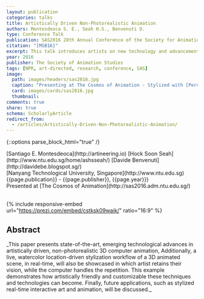 ```yaml
---
layout: publication
categories: talks
title: Artistically Driven Non-Photorealistic Animation
authors: Montesdeoca S. E., Seah H.S., Benvenuti D.
type: Conference Talk
publication: SAS2016 28th Annual Conference of the Society for Animation Studies
citation: "[MSB16]"
excerpt: This talk introduces artists on new technology and advancements of Non-Photorealistic Rendering (NPR) and invites them to participate in the development of new technologies.
year: 2016
publisher: The Society of Animation Studies
tags: [NPR, art-directed, research, conference, SAS]
image:
  path: images/headers/sas2016.jpg
  caption: "Presenting at The Cosmos of Animation - Stylized with [Percolator](https://itunes.apple.com/en/app/percolator/id385454903)"
  card: images/cards/sas2016.jpg
  thumbnail:
comments: true
share: true
schema: ScholarlyArticle
redirect_from:
  - /articles/Artistically-Driven-Non-Photorealistic-Animation/
---
```

{::options parse_block_html="true" /}
<div class="publication-info center">
  <div class="authors"><span>[Santiago E. Montesdeoca](http://artineering.io)</span> <span>[Hock Soon Seah](http://www.ntu.edu.sg/home/ashsseah/)</span> <span>[Davide Benvenuti](http://davidebe.blogspot.sg/)</span>
  </div>
  <div class="university">[Nanyang Technological University, Singapore](http://www.ntu.edu.sg)
  </div>
  <div class="published-in">{{page.publication}} - {{page.publisher}}, {{page.year}}}
  </div>
  Presented at [The Cosmos of Animation](http://sas2016.adm.ntu.edu.sg/)
  <div class="doi"><br>
  </div>
</div>

{% include responsive-embed url="https://prezi.com/embed/cstksk09waik/" ratio="16:9" %}

## Abstract
<div class="abstract">
_This paper presents state-of-the-art, emerging technological advances in artistically driven, non-photorealistic 3D computer animation,  Additionally, a live, watercolor location-driven stylization
workflow of a 3D animated scene, in real-time, will also be showcased in which artist retains their vision, while the computer handles the repetition. This example demonstrates how artistically friendly and customizable these techniques and technologies can become. Finally, future applications, such as
stylized real-time interactive art and animation, will be discussed._
</div>
